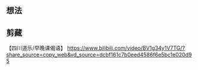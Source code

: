 ## 想法



## 剪藏

【四川道乐/早晚课偈语】 https://www.bilibili.com/video/BV1g34y1V7TG/?share_source=copy_web&vd_source=dcbf161c7b0eed4586f6e5bc1e020d95
